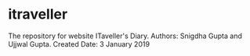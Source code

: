 # itraveller
The repository for website ITaveller's Diary. Authors: Snigdha Gupta and Ujjwal Gupta. Created Date: 3 January 2019
